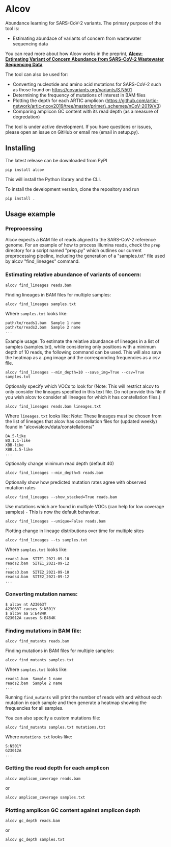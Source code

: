 # Alcov

Abundance learning for SARS-CoV-2 variants. The primary purpose of the tool is:

* Estimating abundace of variants of concern from wastewater sequencing data

You can read more about how Alcov works in the preprint, __[Alcov: Estimating Variant of Concern Abundance from SARS-CoV-2 Wastewater Sequencing Data](https://www.medrxiv.org/content/10.1101/2021.06.03.21258306v1)__

The tool can also be used for:

* Converting nucleotide and amino acid mutations for SARS-CoV-2 such as those found on https://covariants.org/variants/S.N501
* Determining the frequency of mutations of interest in BAM files
* Plotting the depth for each ARTIC amplicon (https://github.com/artic-network/artic-ncov2019/tree/master/primer\_schemes/nCoV-2019/V3)
* Comparing amplicon GC content with its read depth (as a measure of degredation)

The tool is under active development. If you have questions or issues, please open an issue on GitHub or email me (email in setup.py).

## Installing

The latest release can be downloaded from PyPI

`pip install alcov`

This will install the Python library and the CLI.

To install the development version, clone the repository and run

`pip install .`

## Usage example

### Preprocessing

Alcov expects a BAM file of reads aligned to the SARS-CoV-2 reference genome. For an example of how to process Illumina reads, check the `prep` directory for a script named "prep.py" which outlines our current preprocessing pipeline, including the generation of a "samples.txt" file used by alcov "find_lineages" command. 

### Estimating relative abundance of variants of concern:

```
alcov find_lineages reads.bam
```

Finding lineages in BAM files for multiple samples:

```
alcov find_lineages samples.txt
```

Where `samples.txt` looks like:

```
path/to/reads1.bam	Sample 1 name
path/to/reads2.bam	Sample 2 name
...
```
Example usage: To estimate the relative abundance of lineages in a list of samples (samples.txt), while considering only positions with a minimum depth of 10 reads, the following command can be used. This will also save the heatmap as a .png image and the corresponding frequencies as a csv file.

```
alcov find_lineages --min_depth=10 --save_img=True --csv=True samples.txt
```

Optionally specify which VOCs to look for (Note: This will restrict alcov to only consider the lineages specified in this text file. Do not provide this file if you wish alcov to consider all lineages for which it has constellation files.)

```
alcov find_lineages reads.bam lineages.txt
```

Where `lineages.txt` looks like:
Note: These lineages must be chosen from the list of lineages that alcov has constellation files for (updated weekly) found in "alcov/alcov/data/constellations/"

```
BA.5-like
BQ.1.1-like
XBB-like
XBB.1.5-like
...
```

Optionally change minimum read depth (default 40)

```
alcov find_lineages --min_depth=5 reads.bam
```

Optionally show how predicted mutation rates agree with observed mutation rates

```
alcov find_lineages --show_stacked=True reads.bam
```

Use mutations which are found in multiple VOCs (can help for low coverage samples) - This is now the default behaviour.

```
alcov find_lineages --unique=False reads.bam
```

Plotting change in lineage distributions over time for multiple sites

```
alcov find_lineages --ts samples.txt
```

Where `samples.txt` looks like:

```
reads1.bam	SITE1_2021-09-10
reads2.bam	SITE1_2021-09-12
...
reads3.bam	SITE2_2021-09-10
reads4.bam	SITE2_2021-09-12
...
```

### Converting mutation names:

```
$ alcov nt A23063T
A23063T causes S:N501Y
$ alcov aa S:E484K
G23012A causes S:E484K
```

### Finding mutations in BAM file:

```
alcov find_mutants reads.bam
```

Finding mutations in BAM files for multiple samples:

```
alcov find_mutants samples.txt
```

Where `samples.txt` looks like:

```
reads1.bam	Sample 1 name
reads2.bam	Sample 2 name
...
```

Running `find_mutants` will print the number of reads with and without each mutation in each sample and then generate a heatmap showing the frequencies for all samples.

You can also specify a custom mutations file:

```
alcov find_mutants samples.txt mutations.txt
```

Where `mutations.txt` looks like:

```
S:N501Y
G23012A
...
```

### Getting the read depth for each amplicon

```
alcov amplicon_coverage reads.bam
```

or

```
alcov amplicon_coverage samples.txt
```

### Plotting amplicon GC content against amplicon depth

```
alcov gc_depth reads.bam
```

or

```
alcov gc_depth samples.txt
```
